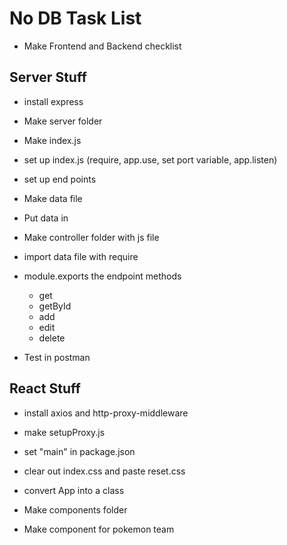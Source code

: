 # No DB Task List

- Make Frontend and Backend checklist

## Server Stuff
- install express

- Make server folder

- Make index.js
- set up index.js (require, app.use, set port variable, app.listen)
- set up end points

- Make data file
- Put data in

- Make controller folder with js file
- import data file with require
- module.exports the endpoint methods
    - get
    - getById
    - add
    - edit
    - delete

- Test in postman

## React Stuff
- install axios and http-proxy-middleware

- make setupProxy.js
- set "main" in package.json

- clear out index.css and paste reset.css
- convert App into a class

- Make components folder
- Make component for pokemon team
